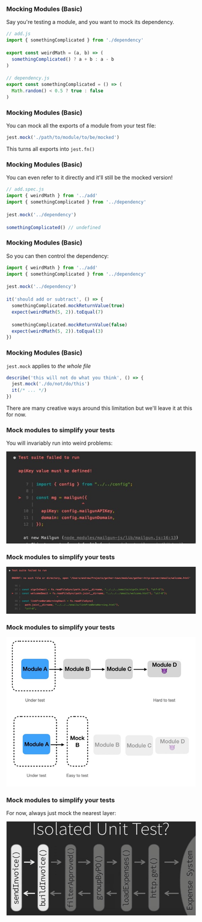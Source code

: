 ### Mocking Modules (Basic)

Say you're testing a module, and you want to mock its dependency.

```javascript
// add.js
import { somethingComplicated } from './dependency'

export const weirdMath = (a, b) => (
  somethingComplicated() ? a + b : a - b
)

// dependency.js
export const somethingComplicated = () => (
  Math.random() < 0.5 ? true : false
)
```

### Mocking Modules (Basic)

You can mock all the exports of a module from your test file:

```javascript
jest.mock('./path/to/module/to/be/mocked')
```

This turns all exports into `jest.fn()`

### Mocking Modules (Basic)

You can even refer to it directly and it'll still
be the mocked version!

```javascript
// add.spec.js
import { weirdMath } from '../add'
import { somethingComplicated } from '../dependency'

jest.mock('../dependency')

somethingComplicated() // undefined
```

### Mocking Modules (Basic)

So you can then control the dependency:

```javascript
import { weirdMath } from '../add'
import { somethingComplicated } from '../dependency'

jest.mock('../dependency')

it('should add or subtract', () => {
  somethingComplicated.mockReturnValue(true)
  expect(weirdMath(5, 2)).toEqual(7)

  somethingComplicated.mockReturnValue(false)
  expect(weirdMath(5, 2)).toEqual(3)
})
```

### Mocking Modules (Basic)

`jest.mock` applies to _the whole file_

```javascript
describe('this will not do what you think', () => {
  jest.mock('./do/not/do/this')
  it(/* ... */)
})
```

There are many creative ways around this limitation
but we'll leave it at this for now.

### Mock modules to simplify your tests

You will invariably run into weird problems:

![](images/hard-deps1.jpg)

### Mock modules to simplify your tests

![](images/hard-deps2.jpg)

### Mock modules to simplify your tests

![](images/mock.jpg)

### Mock modules to simplify your tests

For now, always just mock the nearest layer:

![](images/what-to-mock1.jpg)
